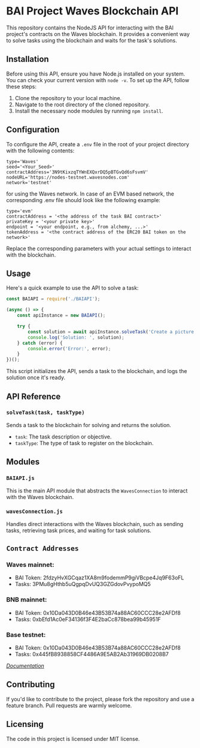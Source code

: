 # BAI Project Waves Blockchain API

This repository contains the NodeJS API for interacting with the BAI project's contracts on the Waves blockchain. It provides a convenient way to solve tasks using the blockchain and waits for the task's solutions.

## Installation

Before using this API, ensure you have Node.js installed on your system. You can check your current version with `node -v`. To set up the API, follow these steps:

1. Clone the repository to your local machine.
2. Navigate to the root directory of the cloned repository.
3. Install the necessary node modules by running `npm install`.

## Configuration

To configure the API, create a `.env` file in the root of your project directory with the following contents:

```env
type='Waves'
seed='<Your_Seed>'
contractAddress='3N9tKixzqTYWnEXQxrDQ5pBTGvQd6sFsvmV'
nodeURL='https://nodes-testnet.wavesnodes.com'
network='testnet'
```

for using the Waves network. In case of an EVM based network, the corresponding .env file should look like the following example:

```env
type='evm'
contractAddress = '<the address of the task BAI contract>'
privateKey = '<your private key>'
endpoint = '<your endpoint, e.g., from alchemy, ...>'
tokenAddress = '<the contract address of the ERC20 BAI token on the network>'
```

Replace the corresponding parameters with your actual settings to interact with the blockchain.

## Usage
Here's a quick example to use the API to solve a task:

```JavaScript
const BAIAPI = require('./BAIAPI');

(async () => {
    const apiInstance = new BAIAPI();

    try {
        const solution = await apiInstance.solveTask('Create a picture of Kurt Gödel', 'dalle');
        console.log('Solution: ', solution);
    } catch (error) {
        console.error('Error:', error);
    }
})();
```

This script initializes the API, sends a task to the blockchain, and logs the solution once it's ready.

## API Reference

### `solveTask(task, taskType)`

Sends a task to the blockchain for solving and returns the solution.

- `task`: The task description or objective.
- `taskType`: The type of task to register on the blockchain.

## Modules

### `BAIAPI.js`

This is the main API module that abstracts the `WavesConnection` to interact with the Waves blockchain.

### `wavesConnection.js`

Handles direct interactions with the Waves blockchain, such as sending tasks, retrieving task prices, and waiting for task solutions.

## `Contract Addresses`

### Waves mainnet: 
- BAI Token: 2fdzyHvXGCqaz1XA8m9fodemmP9giVBcpe4Jq9F63oFL 
- Tasks: 3PMu8gHthb5uQgpqDvUQ3GZGdovPvypoMQ5

### BNB mainnet: 
- BAI Token: 0x10Da043D0B46e43B53B74a88AC60CCC28e2AFDf8
- Tasks: 0xbEfd1Ac0eF34136f3F4E2baCc878bea99b45951F

### Base testnet: 
- BAI Token: 0x10Da043D0B46e43B53B74a88AC60CCC28e2AFDf8 
- Tasks: 0x445fB8938858CF4486A9E5AB2Ab31969DB0208B7

*[Documentation](https://docs.blockai.dev/bai/contracts)*

## Contributing
If you'd like to contribute to the project, please fork the repository and use a feature branch. Pull requests are warmly welcome.

## Licensing
The code in this project is licensed under MIT license.
